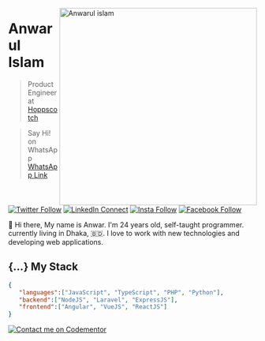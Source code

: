 [<img align="right" width="400" src="https://github-readme-stats.vercel.app/api?username=anwarulislam&show_icons=true&theme=radical&locale=en" alt="Anwarul islam"/>](https://github.com/anwarulislam)

# Anwarul Islam

> Product Engineer at [Hoppscotch](https://www.hoppscotch.io)

> Say Hi! on WhatsApp [WhatsApp Link](https://bit.ly/anwar-whatsapp)

[![Twitter Follow](https://img.shields.io/badge/dynamic/json.svg?color=14171A&labelColor=37474f&logo=twitter&logoColor=4fc3f7&label=&query=%24[0].followers_count&url=https%3A%2F%2Fcdn.syndication.twimg.com%2Fwidgets%2Ffollowbutton%2Finfo.json%3Fscreen_names%3Danwaarulislaam&suffix=%20Followers)](https://twitter.com/anwaarulislaam)
[![LinkedIn Connect](https://img.shields.io/badge/%20-Connect-black?color=14171A&labelColor=212121&logo=linkedin&logoColor=ffffff)](https://www.linkedin.com/in/anwaarulislaam/)
[![Insta Follow](https://img.shields.io/badge/%20-Follow-black?color=14171A&labelColor=d81b60&logo=instagram&logoColor=ffffff)](https://www.instagram.com/anwaarulislaam/)
[![Facebook Follow](https://img.shields.io/badge/%20-Connect-black?color=14171A&labelColor=1976d2&logo=facebook&logoColor=ffffff)](https://www.facebook.com/100049797995446/)

:wave: Hi there, My name is Anwar. I'm 24 years old, self-taught programmer. currently living in Dhaka, 🇧🇩. I love to work with new technologies and developing web applications.

## {...} My Stack

```json
{
   "languages":["JavaScript", "TypeScript", "PHP", "Python"],
   "backend":["NodeJS", "Laravel", "ExpressJS"],
   "frontend":["Angular", "VueJS", "ReactJS"]
}
```

[![Contact me on Codementor](https://www.codementor.io/m-badges/anwarulislam/im-a-cm-g.svg)](https://www.codementor.io/@anwarulislam?refer=badge)
